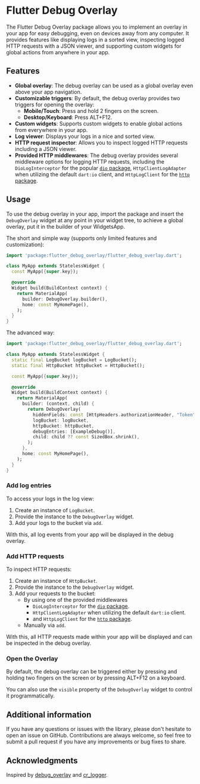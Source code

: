 # Flutter Debug Overlay

The Flutter Debug Overlay package allows you to implement an overlay in your app for easy debugging,
even on devices away from any computer. It provides features like displaying logs in a sorted view,
inspecting logged HTTP requests with a JSON viewer, and supporting custom widgets for global actions
from anywhere in your app.

## Features

* **Global overlay**: The debug overlay can be used as a global overlay even above your app
  navigation.
* **Customizable triggers**: By default, the debug overlay provides two triggers for opening the
  overlay:
    * **Mobile/Touch**: Press and hold 2 fingers on the screen.
    * **Desktop/Keyboard**: Press ALT+F12.
* **Custom widgets**: Supports custom widgets to enable global actions from everywhere in your app.
* **Log viewer**: Displays your logs in a nice and sorted view.
* **HTTP request inspector**: Allows you to inspect logged HTTP requests including a JSON viewer.
* **Provided HTTP middlewares**: The debug overlay provides several middleware options for logging
  HTTP
  requests, including the `DioLogInterceptor` for the
  popular [`dio` package](https://pub.dev/packages/dio), `HttpClientLogAdapter` when utilizing the
  default `dart:io` client, and `HttpLogClient` for
  the [`http` package](https://pub.dev/packages/http).

## Usage

To use the debug overlay in your app, import the package and insert the `DebugOverlay` widget
at any point in your widget tree, to achieve a global overlay, put it in the builder of your
WidgetsApp.

The short and simple way (supports only limited features and customization):

```dart
import 'package:flutter_debug_overlay/flutter_debug_overlay.dart';

class MyApp extends StatelessWidget {
  const MyApp({super.key});

  @override
  Widget build(BuildContext context) {
    return MaterialApp(
      builder: DebugOverlay.builder(),
      home: const MyHomePage(),
    );
  }
}
```

The advanced way:

```dart
import 'package:flutter_debug_overlay/flutter_debug_overlay.dart';

class MyApp extends StatelessWidget {
  static final LogBucket logBucket = LogBucket();
  static final HttpBucket httpBucket = HttpBucket();

  const MyApp({super.key});

  @override
  Widget build(BuildContext context) {
    return MaterialApp(
      builder: (context, child) {
        return DebugOverlay(
          hiddenFields: const [HttpHeaders.authorizationHeader, "Token"],
          logBucket: logBucket,
          httpBucket: httpBucket,
          debugEntries: [ExampleDebug()],
          child: child ?? const SizedBox.shrink(),
        );
      },
      home: const MyHomePage(),
    );
  }
}
```

### Add log entries

To access your logs in the log view:

1. Create an instance of `LogBucket`.
2. Provide the instance to the `DebugOverlay` widget.
3. Add your logs to the bucket via `add`.

With this, all log events from your app will be displayed in the debug overlay.

### Add HTTP requests

To inspect HTTP requests:

1. Create an instance of `HttpBucket`.
2. Provide the instance to the `DebugOverlay` widget.
3. Add your requests to the bucket:
    * By using one of the provided middlewares
        * `DioLogInterceptor` for the [`dio` package](https://pub.dev/packages/dio).
        * `HttpClientLogAdapter` when utilizing the default `dart:io` client.
        * and `HttpLogClient` for the [`http` package](https://pub.dev/packages/http).
    * Manually via `add`.

With this, all HTTP requests made within your app will be displayed and can be inspected in the
debug overlay.

### Open the Overlay

By default, the debug overlay can be triggered either by pressing and holding two fingers on the
screen or by pressing ALT+F12 on a keyboard.

You can also use the `visible` property of the `DebugOverlay` widget to control it programmatically.

## Additional information

If you have any questions or issues with the library, please don't hesitate to open an issue on
GitHub. Contributions are always welcome, so feel free to submit a pull request if you have any
improvements or bug fixes to share.

## Acknowledgments

Inspired by [debug_overlay](https://github.com/JonasWanke/debug_overlay) and
[cr_logger](https://github.com/Cleveroad/cr_logger).

